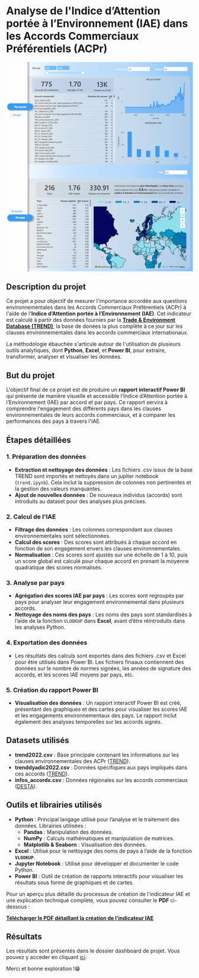 # Analyse de l'Indice d’Attention portée à l’Environnement (IAE) dans les Accords Commerciaux Préférentiels (ACPr)

<p>
   <img src = "dashboard/tr1.png" alt = "tr1" width ="600" style="display:inline-bock; vertical-align:middle"/>
   <img src = "dashboard/tr2.png" alt = "tr1" width ="600" style="display:inline-bock; vertical-align:middle"/>
</p>

## Description du projet

Ce projet a pour objectif de mesurer l'importance accordée aux questions environnementales dans les Accords Commerciaux Préférentiels (ACPr) à l'aide de l'**Indice d’Attention portée à l’Environnement (IAE)**. Cet indicateur est calculé à partir des données fournies par la **[Trade & Environment Database (TREND)](https://www.chaire-epi.ulaval.ca/en/trend)**, la base de donées la plus complète à ce jour sur les clauses environnementales dans les accords commerciaux internationaux.

La méthodologie ébauchée s'articule autour de l'utilisation de plusieurs outils analytiques, dont **Python**, **Excel**, et **Power BI**, pour extraire, transformer, analyser et visualiser les données.

## But du projet

L'objectif final de ce projet est de produire un **rapport interactif Power BI** qui présente de manière visuelle et accessible l’Indice d’Attention portée à l’Environnement (IAE) par accord et par pays. Ce rapport servira à comprendre l'engagement des différents pays dans les clauses environnementales de leurs accords commerciaux, et à comparer les performances des pays à travers l'IAE.

## Étapes détaillées

### 1. **Préparation des données**
   - **Extraction et nettoyage des données** : Les fichiers .csv issus de la base TREND sont importés et nettoyés dans un jupiter notebook (`trend.ipynb`). Cela inclut la suppression de colonnes non pertinentes et la gestion des valeurs manquantes.
   - **Ajout de nouvelles données** : De nouveaux individus (accords) sont introduits au dataset pour des analyses plus précises.

### 2. **Calcul de l'IAE**
   - **Filtrage des données** : Les colonnes correspondant aux clauses environnementales sont sélectionnées.
   - **Calcul des scores** : Des scores sont attribués à chaque accord en fonction de son engagement envers les clauses environnementales.
   - **Normalisation** : Ces scores sont ajustés sur une échelle de 1 à 10, puis un score global est calculé pour chaque accord en prenant la moyenne quadratique des scores normalisés.

### 3. **Analyse par pays**
   - **Agrégation des scores IAE par pays** : Les scores sont regroupés par pays pour analyser leur engagement environnemental dans plusieurs accords.
   - **Nettoyage des noms des pays** : Les noms des pays sont standardisés à l’aide de la fonction `VLOOKUP` dans **Excel**, avant d’être réintroduits dans les analyses Python.

### 4. **Exportation des données**
   - Les résultats des calculs sont exportés dans des fichiers .csv et Excel pour être utilisés dans Power BI. Les fichiers finaaux contiennent des données sur le nombre de normes signées, les années de signature des accords, et les scores IAE moyens par pays, etc.

### 5. **Création du rapport Power BI**
   - **Visualisation des données** : Un rapport interactif Power BI est créé, présentant des graphiques et des cartes pour visualiser les scores IAE et les engagements environnementaux des pays. Le rapport inclut également des analyses temporelles sur les accords signés.

## Datasets utilisés
- **trend2022.csv** : Base principale contenant les informations sur les clauses environnementales des ACPr ([TREND](https://www.chaire-epi.ulaval.ca/en/trend)).
- **trenddyadic2022.csv** : Données spécifiques aux pays impliqués dans ces accords ([TREND](https://www.chaire-epi.ulaval.ca/en/trend)).
- **infos_accords.csv** : Données régionales sur les accords commerciaux ([DESTA](https://www.designoftradeagreements.org/downloads/)).

## Outils et librairies utilisés
- **Python** : Principal langage utilisé pour l’analyse et le traitement des données. Librairies utilisées :
   - **Pandas** : Manipulation des données.
   - **NumPy** : Calculs mathématiques et manipulation de matrices.
   - **Matplotlib & Seaborn** : Visualisation des données.
- **Excel** : Utilisé pour le nettoyage des noms de pays à l’aide de la fonction **`VLOOKUP`**.
- **Jupyter Notebook** : Utilisé pour développer et documenter le code Python.
- **Power BI** : Outil de création de rapports interactifs pour visualiser les résultats sous forme de graphiques et de cartes.
  
Pour un aperçu plus détaillé du processus de création de l'indicateur IAE et une explication technique complète, vous pouvez consulter le **PDF** ci-dessous :

**[Télécharger le PDF détaillant la création de l’indicateur IAE](https://drive.google.com/file/d/1m1CoiJk8brmNx2D9m2sQcm7lRcRZim5W/view?usp=sharing)**

## Résultats
Les résultats sont présentés dans le dossier dashboard de projet. Vous pouvez y acceder en cliquant [ici](https://github.com/aurvl/Projects/tree/main/IAE%20Trends/dashboard).

Merci et bonne exploration !😁
